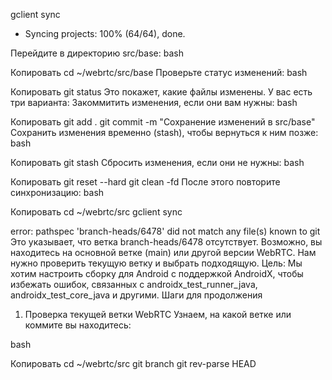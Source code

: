 gclient sync
- Syncing projects: 100% (64/64), done.

Перейдите в директорию src/base:
bash

Копировать
cd ~/webrtc/src/base
Проверьте статус изменений:
bash

Копировать
git status
Это покажет, какие файлы изменены.
У вас есть три варианта:
Закоммитить изменения, если они вам нужны:
bash

Копировать
git add .
git commit -m "Сохранение изменений в src/base"
Сохранить изменения временно (stash), чтобы вернуться к ним позже:
bash

Копировать
git stash
Сбросить изменения, если они не нужны:
bash

Копировать
git reset --hard
git clean -fd
После этого повторите синхронизацию:
bash

Копировать
cd ~/webrtc/src
gclient sync


error: pathspec 'branch-heads/6478' did not match any file(s) known to git
Это указывает, что ветка branch-heads/6478 отсутствует. Возможно, вы находитесь на основной ветке (main) или другой версии WebRTC. Нам нужно проверить текущую ветку и выбрать подходящую.
Цель: Мы хотим настроить сборку для Android с поддержкой AndroidX, чтобы избежать ошибок, связанных с androidx_test_runner_java, androidx_test_core_java и другими.
Шаги для продолжения
1. Проверка текущей ветки WebRTC
   Узнаем, на какой ветке или коммите вы находитесь:

bash

Копировать
cd ~/webrtc/src
git branch
git rev-parse HEAD